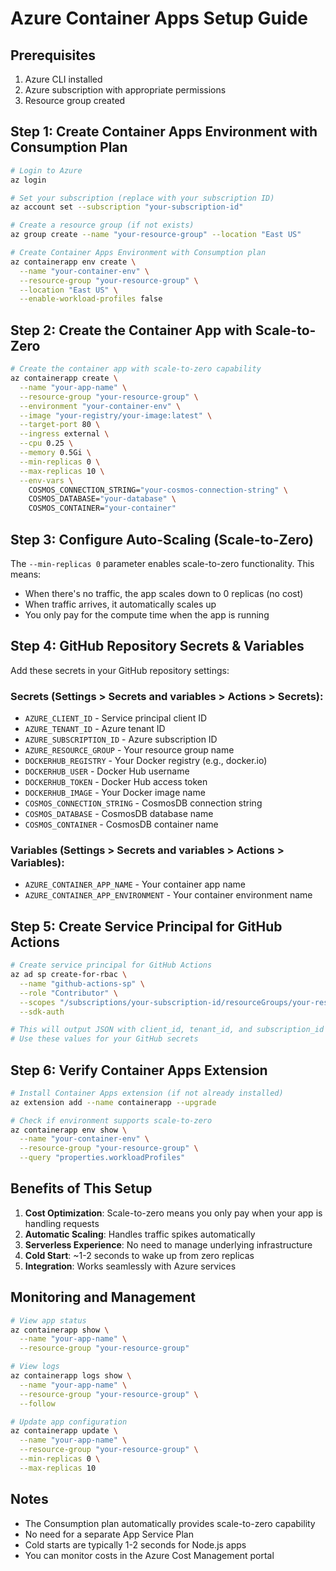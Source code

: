 # Azure Container Apps Setup Guide

## Prerequisites
1. Azure CLI installed
2. Azure subscription with appropriate permissions
3. Resource group created

## Step 1: Create Container Apps Environment with Consumption Plan

```bash
# Login to Azure
az login

# Set your subscription (replace with your subscription ID)
az account set --subscription "your-subscription-id"

# Create a resource group (if not exists)
az group create --name "your-resource-group" --location "East US"

# Create Container Apps Environment with Consumption plan
az containerapp env create \
  --name "your-container-env" \
  --resource-group "your-resource-group" \
  --location "East US" \
  --enable-workload-profiles false
```

## Step 2: Create the Container App with Scale-to-Zero

```bash
# Create the container app with scale-to-zero capability
az containerapp create \
  --name "your-app-name" \
  --resource-group "your-resource-group" \
  --environment "your-container-env" \
  --image "your-registry/your-image:latest" \
  --target-port 80 \
  --ingress external \
  --cpu 0.25 \
  --memory 0.5Gi \
  --min-replicas 0 \
  --max-replicas 10 \
  --env-vars \
    COSMOS_CONNECTION_STRING="your-cosmos-connection-string" \
    COSMOS_DATABASE="your-database" \
    COSMOS_CONTAINER="your-container"
```

## Step 3: Configure Auto-Scaling (Scale-to-Zero)

The `--min-replicas 0` parameter enables scale-to-zero functionality. This means:
- When there's no traffic, the app scales down to 0 replicas (no cost)
- When traffic arrives, it automatically scales up
- You only pay for the compute time when the app is running

## Step 4: GitHub Repository Secrets & Variables

Add these secrets in your GitHub repository settings:

### Secrets (Settings > Secrets and variables > Actions > Secrets):
- `AZURE_CLIENT_ID` - Service principal client ID
- `AZURE_TENANT_ID` - Azure tenant ID  
- `AZURE_SUBSCRIPTION_ID` - Azure subscription ID
- `AZURE_RESOURCE_GROUP` - Your resource group name
- `DOCKERHUB_REGISTRY` - Your Docker registry (e.g., docker.io)
- `DOCKERHUB_USER` - Docker Hub username
- `DOCKERHUB_TOKEN` - Docker Hub access token
- `DOCKERHUB_IMAGE` - Your Docker image name
- `COSMOS_CONNECTION_STRING` - CosmosDB connection string
- `COSMOS_DATABASE` - CosmosDB database name
- `COSMOS_CONTAINER` - CosmosDB container name

### Variables (Settings > Secrets and variables > Actions > Variables):
- `AZURE_CONTAINER_APP_NAME` - Your container app name
- `AZURE_CONTAINER_APP_ENVIRONMENT` - Your container environment name

## Step 5: Create Service Principal for GitHub Actions

```bash
# Create service principal for GitHub Actions
az ad sp create-for-rbac \
  --name "github-actions-sp" \
  --role "Contributor" \
  --scopes "/subscriptions/your-subscription-id/resourceGroups/your-resource-group" \
  --sdk-auth

# This will output JSON with client_id, tenant_id, and subscription_id
# Use these values for your GitHub secrets
```

## Step 6: Verify Container Apps Extension

```bash
# Install Container Apps extension (if not already installed)
az extension add --name containerapp --upgrade

# Check if environment supports scale-to-zero
az containerapp env show \
  --name "your-container-env" \
  --resource-group "your-resource-group" \
  --query "properties.workloadProfiles"
```

## Benefits of This Setup

1. **Cost Optimization**: Scale-to-zero means you only pay when your app is handling requests
2. **Automatic Scaling**: Handles traffic spikes automatically
3. **Serverless Experience**: No need to manage underlying infrastructure
4. **Cold Start**: ~1-2 seconds to wake up from zero replicas
5. **Integration**: Works seamlessly with Azure services

## Monitoring and Management

```bash
# View app status
az containerapp show \
  --name "your-app-name" \
  --resource-group "your-resource-group"

# View logs
az containerapp logs show \
  --name "your-app-name" \
  --resource-group "your-resource-group" \
  --follow

# Update app configuration
az containerapp update \
  --name "your-app-name" \
  --resource-group "your-resource-group" \
  --min-replicas 0 \
  --max-replicas 10
```

## Notes
- The Consumption plan automatically provides scale-to-zero capability
- No need for a separate App Service Plan
- Cold starts are typically 1-2 seconds for Node.js apps
- You can monitor costs in the Azure Cost Management portal